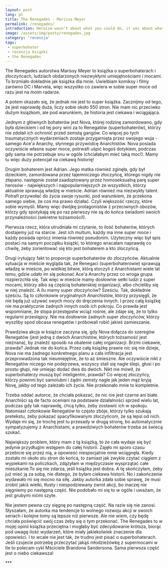 ```yaml
---
layout: post
lang: pl
title: The Renegades - Marissa Meyer
permalink: /renegades/
introduction: Heroism wasn't about what you could do, it was about what you did. It was about who you saved when they need saving.
image: /assets/img/posty/renegades.jpg
category: 'recenzja'
tags:
 - superbohater
 - recenzja książki
 - the Renegades
---
```

The Renegades autorstwa Marissy Meyer to książka o superbohaterach i złoczyńcach, ludziach obdarzonych niezwykłymi umiejętnościami i mocami. To brzmiało dokładnie jak książka dla mnie. Uwielbiam komiksy i filmy zarówno DC i Marvela, więc wszystko co zawiera w sobie super moce od razu jest na moim radarze.

A potem okazało się, że jednak nie jest to super książka. Zacznijmy od tego, że jest naprawdę duża, liczy sobie około 550 stron. Nie mam nic przeciwko dużym książkom, ale pod warunkiem, że historia jest ciekawa i wciągająca.

Jednym z głównych bohaterów jest Nova, której rodzinę zamordowano, gdy była dzieckiem i od tej pory wini za to Renegatów (superbohaterów), którzy nie zdołali ich ochronić przed zemstą gangów. Co więcej po tych traumatycznych wydarzeniach zostaje przygarnięta przez swojego wuja - samego Ace'a Anarchy, słynnego przywódcę Anarchistów. Nova posiada oczywiście własne super moce, potrwafi uśpić kogoś dotykiem, podczas gdy sama nie potrzebuje snu w ogóle (chciałabym mieć taką moc!). Mamy tu więc duży potencjał na ciekawą historię!

Drugim bohaterem jest Adrian. Jego matka również zginęła, gdy był dzieckiem, zamordowana przez tajemniczego złoczyńcę, którego nigdy nie złapano. następnie został zaadoptowany przez homoseksualną parę super herosów - największych i najpopularniejszych ze wszystkich, którzy aktualnie sprawują władzę w mieście. Adrian również ma niezwykły talent. Potrafi przywołać do życia swoje rysunki, pod warunkiem, że przekona samego siebie, że coś ma prawo działać. Czyli większość rzeczy, które sobie wymyśli. Mamy więc dwójkę protagonistów z przeciwnych obozów, którzy gdy spotykają się po raz pierwszy nie są do końca świadomi swoich przynależności (sekretne tożsamości!).

Pierwsza rzecz, która utrudniała mi czytanie, to ilość bohaterów, których dostajemy już na starcie. Jest ich multum, każdy ma inne super moce i każdy posiada oprócz imienia również pseudonim. Użyteczny więc był spis postaci na samym początku książki, to którego wracałam naprawdę co chwilę, żeby zorientować się kto jest bohaterem a kto złoczyńcą.

Drugi irytujący fakt to proporcje superbohaterów do złoczyńców. Aktualnie sytuacja w mieście wygląda tak, że Renegaci (superbohaterowie) sprawują władzę w mieście, po wielkiej bitwie, którą stoczyli z Anarchistami wiele lat temu, gdzie udało im się pokonać Ace'a Anarchy przez co wroga grupa rozpierzchła się. Tak więc w mieście mamy dosłownie setki ludzi z super mocami, którzy albo są częścią bohaterskiej organizacji, albo chcieliby się w niej znaleźć. A ilu mamy super złoczyńców? Sześciu. Tak, dokładnie sześciu. Są to członkowie oryginalnych Anarchistów, którzy przysięgli, że nie będą już używać swych mocy do dręczenia innych. I przez całą książkę nie ma praktycznie żadnych innych osób ich pokroju. Co prawda jest wspomniane, że stopa przestępstw wciąż rośnie, ale zdaje się, że to tylko regularni przestępcy. Nie ma dosłownie żadnych super złoczyńców, którzy wyszliby spod obcasa renegatów i próbowali robić jakieś zamieszanie.  

Prawdziwa akcja w książce zaczyna się, gdy Nova dołącza do szeregów Renegatów (jest jedną z dwóch Anarchistów, których tożsamość jest nieznana), by znaleźć sposób na obalenie całej organizacji. Brzmi ciekawie, prawda? Jednak nie do końca. Przez całą książkę prawie nic się nie dzieje, Nova nie ma żadnego konkretnego planu a cała infiltracja jest przeprowadzona tak nieumiejętnie, że to aż śmieszne. Ale oczywiście nikt z Renegatów niczego nie podejrzewa, wszyscy stali się nagle ślepi, głusi i po prostu głupi, nie umiejąc dodać dwa do dwóch. Nikt nie mówił, że superbohaterzy muszą być inteligentni, prawda? Co więcej złoczyńcy, którzy powinni być samolubni i żądni zemsty nagle jak jeden mąż kryją Novę, jakby od tego zależało ich życie. Nie przekonało mnie to kompletnie.  

Trzeba oddać autorce, że chciała pokazać, że nic nie jest czarne ani białe. Anarchiści są de facto oceniani na podstawie działalności sprzed wielu lat, podczas gdy tak naprawdę, chcą tylko, żeby zostawić ich w spokoju. Natomiast członkowie Renegatów to często zbóje, którzy tylko szukają pretekstu, żeby pokazać spacyfikowanym złoczyńcom, że są lepsi od nich. Wydaje mi się, że trochę jest tu przesady w drugą stronę, bo automatycznie sympatyzujemy z Anarchistami, a prawdziwych bohaterów trzeba ze świecą szukać.

Największy problem, który mam z tą książką, to że cała wydaje się być jedynie przydługim wstępem do całej historii. Zajęło mi sporo czasu przebicie się przez nią,  a opowieść niespecjalnie mnie wciągnęła. Kiedy zostało mi około stu stron do końca, to zamiast jak zwykle czytać ciągiem z wypiekami na policzkach, zdążyłam w międzyczasie wysprzątać całe mieszkanie.To się nie zdarza, jeśli książka jest dobra. A tę skończyłam, żeby już mieć ją za sobą, nie dlatego, że byłam ciekawa historii. No i zakończenie wydawało mi się mocno na siłę. Jakby autorka zdała sobie sprawę, że musi zrobić jakiś wielki, tłusty i niespodziewany zwrot akcji, bo inaczej nie sięgniemy po następną część. Nie podobało mi się to w ogóle i uważam, że jest grubymi nićmi szyte.

Nie jestem pewna czy sięgnę po następną część. Na razie się nie zanosi. Słyszałam, że autorka ma tendencje to wolnego rozwoju akcji w swoich seriach i kolejne tomy są lepsze niż pierwsze. Ale nie wiem, czy będę chciała poświęcić swój czas żeby się o tym przekonać. The Renegades to w mojej opinii książka przeciętna i mogłaby być zdecydowanie krótsza, biorąc pod uwagę ilość wydarzeń, które miały jakiekolwiek znaczenie dla opowieści. I to wcale nie jest tak, że trudno jest pisać o superbohaterach. Jeśli czujecie potrzebę przeczytać jakąś młodzieżówkę z supermocami w tle to polecam cykl Mściciele Brandona Sandersona. Sama pierwsza część jest o niebo ciekawsza!

 \*\*\*
